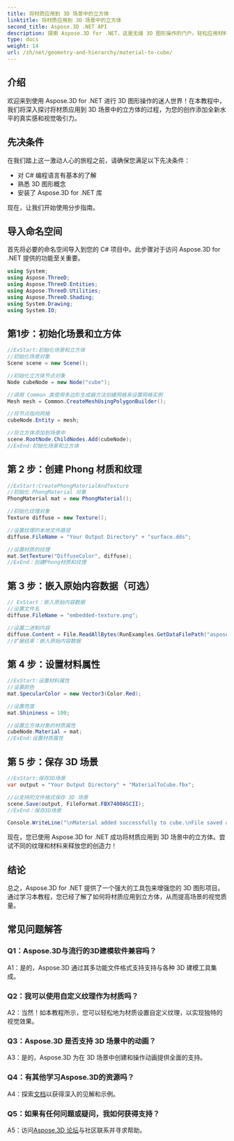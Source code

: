 ```yaml
---
title: 将材质应用到 3D 场景中的立方体
linktitle: 将材质应用到 3D 场景中的立方体
second_title: Aspose.3D .NET API
description: 探索 Aspose.3D for .NET，这是无缝 3D 图形操作的门户。轻松应用材料、增强真实感并提升您的项目。
type: docs
weight: 14
url: /zh/net/geometry-and-hierarchy/material-to-cube/
---
```

## 介绍

欢迎来到使用 Aspose.3D for .NET 进行 3D 图形操作的迷人世界！在本教程中，我们将深入探讨将材质应用到 3D 场景中的立方体的过程，为您的创作添加全新水平的真实感和视觉吸引力。

## 先决条件

在我们踏上这一激动人心的旅程之前，请确保您满足以下先决条件：

- 对 C# 编程语言有基本的了解
- 熟悉 3D 图形概念
- 安装了 Aspose.3D for .NET 库

现在，让我们开始使用分步指南。

## 导入命名空间

首先将必要的命名空间导入到您的 C# 项目中。此步骤对于访问 Aspose.3D for .NET 提供的功能至关重要。

```csharp
using System;
using Aspose.ThreeD;
using Aspose.ThreeD.Entities;
using Aspose.ThreeD.Utilities;
using Aspose.ThreeD.Shading;
using System.Drawing;
using System.IO;
```

## 第1步：初始化场景和立方体

```csharp
//ExStart:初始化场景和立方体
//初始化场景对象
Scene scene = new Scene();

//初始化立方体节点对象
Node cubeNode = new Node("cube");

//调用 Common 类使用多边形生成器方法创建网格来设置网格实例
Mesh mesh = Common.CreateMeshUsingPolygonBuilder();

//将节点指向网格
cubeNode.Entity = mesh;

//将立方体添加到场景中
scene.RootNode.ChildNodes.Add(cubeNode);
//ExEnd:初始化场景和立方体
```

## 第 2 步：创建 Phong 材质和纹理

```csharp
//ExStart:CreatePhongMaterialAndTexture
//初始化 PhongMaterial 对象
PhongMaterial mat = new PhongMaterial();

//初始化纹理对象
Texture diffuse = new Texture();

//设置纹理的本地文件路径
diffuse.FileName = "Your Output Directory" + "surface.dds";

//设置材质的纹理
mat.SetTexture("DiffuseColor", diffuse);
//ExEnd：创建Phong材质和纹理
```

## 第 3 步：嵌入原始内容数据（可选）

```csharp
// ExStart：嵌入原始内容数据
//设置文件名
diffuse.FileName = "embedded-texture.png";

//设置二进制内容
diffuse.Content = File.ReadAllBytes(RunExamples.GetDataFilePath("aspose-logo.jpg"));
//扩展结束：嵌入原始内容数据
```

## 第 4 步：设置材料属性

```csharp
//ExStart:设置材料属性
//设置颜色
mat.SpecularColor = new Vector3(Color.Red);

//设置亮度
mat.Shininess = 100;

//设置立方体对象的材质属性
cubeNode.Material = mat;
//ExEnd:设置材质属性
```

## 第 5 步：保存 3D 场景

```csharp
//ExStart:保存3D场景
var output = "Your Output Directory" + "MaterialToCube.fbx";

//以支持的文件格式保存 3D 场景
scene.Save(output, FileFormat.FBX7400ASCII);
//ExEnd：保存3D场景

Console.WriteLine("\nMaterial added successfully to cube.\nFile saved at " + output);
```

现在，您已使用 Aspose.3D for .NET 成功将材质应用到 3D 场景中的立方体。尝试不同的纹理和材料来释放您的创造力！

## 结论

总之，Aspose.3D for .NET 提供了一个强大的工具包来增强您的 3D 图形项目。通过学习本教程，您已经了解了如何将材质应用到立方体，从而提高场景的视觉质量。

## 常见问题解答

### Q1：Aspose.3D与流行的3D建模软件兼容吗？

A1：是的，Aspose.3D 通过其多功能文件格式支持支持与各种 3D 建模工具集成。

### Q2：我可以使用自定义纹理作为材质吗？

A2：当然！如本教程所示，您可以轻松地为材质设置自定义纹理，以实现独特的视觉效果。

### Q3：Aspose.3D 是否支持 3D 场景中的动画？

A3：是的，Aspose.3D 为在 3D 场景中创建和操作动画提供全面的支持。

### Q4：有其他学习Aspose.3D的资源吗？

 A4：探索[文档](https://reference.aspose.com/3d/net/)以获得深入的见解和示例。

### Q5：如果有任何问题或疑问，我如何获得支持？

 A5：访问[Aspose.3D 论坛](https://forum.aspose.com/c/3d/18)与社区联系并寻求帮助。